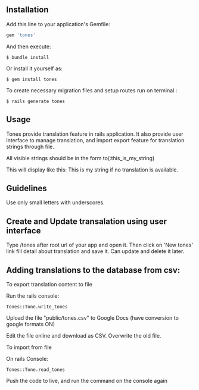 ## Installation

Add this line to your application's Gemfile:

```ruby
gem 'tones'
```

And then execute:

```console
$ bundle install
```
Or install it yourself as:

```console
$ gem install tones
```
To create necessary migration files and setup routes run on terminal :

```console    
$ rails generate tones    
```

## Usage

Tones provide translation feature in rails application.
It also provide user interface to manage translation, and import export feature for translation strings through file.

All visible strings should be in the form
to(:this_is_my_string)

This will display like this:
 This is my string
if no translation is available.

## Guidelines

Use only small letters with underscores.

## Create and Update transalation using user interface

Type /tones after root url of your app and open it. Then click on 'New tones' link fill detail about translation and save it. Can update and delete it later.

## Adding translations to the database from csv:

To export translation content to file

Run the rails console: 

```console
Tones::Tone.write_tones
```
Upload the file "public/tones.csv" to Google Docs (have conversion to google formats ON)

Edit the file online and download as CSV. Overwrite the old file.

To import from file

On rails Console: 

```console
Tones::Tone.read_tones
```

Push the code to live, and run the command on the console again